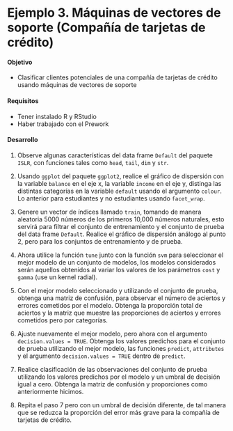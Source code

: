 # Ejemplo 3. Máquinas de vectores de soporte (Compañía de tarjetas de crédito)

#### Objetivo

- Clasificar clientes potenciales de una compañía de tarjetas de crédito usando máquinas de vectores de soporte

#### Requisitos

- Tener instalado R y RStudio
- Haber trabajado con el Prework

#### Desarrollo

1. Observe algunas características del data frame `Default` del paquete `ISLR`, con funciones tales como `head`, `tail`, `dim` y `str`.

2. Usando `ggplot` del paquete `ggplot2`, realice el gráfico de dispersión con la variable `balance` en el eje x, la variable `income` en el eje y, distinga las distintas categorías en la variable `default` usando el argumento `colour`. Lo anterior para estudiantes y no estudiantes usando `facet_wrap`.

3. Genere un vector de índices llamado `train`, tomando de manera aleatoria 5000 números de los primeros 10,000 números naturales, esto servirá para filtrar el conjunto de entrenamiento y el conjunto de prueba del data frame `Default`. Realice el gráfico de dispersión análogo al punto 2, pero para los conjuntos de entrenamiento y de prueba.

4. Ahora utilice la función `tune` junto con la función `svm` para seleccionar el mejor modelo de un conjunto de modelos, los modelos considerados serán aquellos obtenidos al variar los valores de los parámetros `cost` y `gamma` (use un kernel radial).

5. Con el mejor modelo seleccionado y utilizando el conjunto de prueba, obtenga una matriz de confusión, para observar el número de aciertos y errores cometidos por el modelo. Obtenga la proporción total de aciertos y la matriz que muestre las proporciones de aciertos y errores cometidos pero por categorías.

6. Ajuste nuevamente el mejor modelo, pero ahora con el argumento `decision.values = TRUE`. Obtenga los valores predichos para el conjunto de prueba utilizando el mejor modelo, las funciones `predict`, `attributes` y el argumento `decision.values = TRUE` dentro de `predict`.

7. Realice clasificación de las observaciones del conjunto de prueba utilizando los valores predichos por el modelo y un umbral de decisión igual a cero. Obtenga la matriz de confusión y proporciones como anteriormente hicimos.

8. Repita el paso 7 pero con un umbral de decisión diferente, de tal manera que se reduzca la proporción del error más grave para la compañía de tarjetas de crédito.
